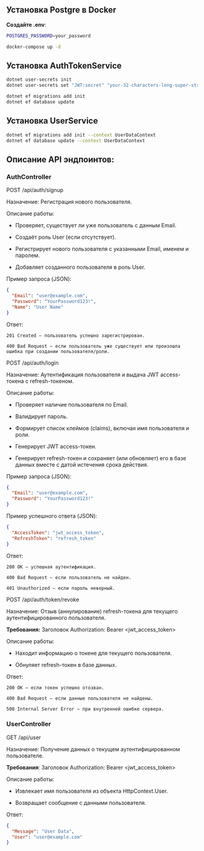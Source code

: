 ## Установка Postgre в Docker

**Создайте .env**:

```bash
POSTGRES_PASSWORD=your_password
```

```bash
docker-compose up -d
```

## Установка AuthTokenService

```bash
dotnet user-secrets init
dotnet user-secrets set "JWT:secret" "your-32-characters-long-super-strong-jwt-secret-key"
```

```bash
dotnet ef migrations add init
dotnet ef database update
```

## Установка UserService

```bash
dotnet ef migrations add init --context UserDataContext
dotnet ef database update --context UserDataContext
```

## **Описание API эндпоинтов:**

### AuthController

POST /api/auth/signup

Назначение: Регистрация нового пользователя.

Описание работы:

- Проверяет, существует ли уже пользователь с данным Email.

- Создаёт роль User (если отсутствует).

- Регистрирует нового пользователя с указанными Email, именем и паролем.

- Добавляет созданного пользователя в роль User.

Пример запроса (JSON):

```json
{
  "Email": "user@example.com",
  "Password": "YourPassword123!",
  "Name": "User Name"
}
```

Ответ:

`201 Created – пользователь успешно зарегистрирован.`

`400 Bad Request – если пользователь уже существует или произошла ошибка при создании пользователя/роли.`

POST /api/auth/login

Назначение: Аутентификация пользователя и выдача JWT access-токена с refresh-токеном.

Описание работы:

- Проверяет наличие пользователя по Email.

- Валидирует пароль.

- Формирует список клеймов (claims), включая имя пользователя и роли.

- Генерирует JWT access-токен.

- Генерирует refresh-токен и сохраняет (или обновляет) его в базе данных вместе с датой истечения срока действия.

Пример запроса (JSON):

```json
{
  "Email": "user@example.com",
  "Password": "YourPassword123!"
}
```

Пример успешного ответа (JSON):

```json
{
  "AccessToken": "jwt_access_token",
  "RefreshToken": "refresh_token"
}
```

Ответ:

`200 OK – успешная аутентификация.`

`400 Bad Request – если пользователь не найден.`

`401 Unauthorized – если пароль неверный.`

POST /api/auth/token/revoke

Назначение: Отзыв (аннулирование) refresh-токена для текущего аутентифицированного пользователя.

**Требования:** Заголовок Authorization: Bearer <jwt_access_token>

Описание работы:

- Находит информацию о токене для текущего пользователя.

- Обнуляет refresh-токен в базе данных.

Ответ:

`200 OK – если токен успешно отозван.`

`400 Bad Request – если данные пользователя не найдены.`

`500 Internal Server Error – при внутренней ошибке сервера.`

### UserController

GET /api/user

Назначение: Получение данных о текущем аутентифицированном пользователе.

**Требования**: Заголовок Authorization: Bearer <jwt_access_token>

Описание работы:

- Извлекает имя пользователя из объекта HttpContext.User.

- Возвращает сообщение с данными пользователя.

Ответ:

```json
{
  "Message": "User Data",
  "User": "user@example.com"
}
```